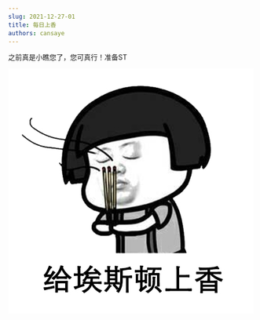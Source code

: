 ```yaml
---
slug: 2021-12-27-01
title: 每日上香
authors: cansaye
---
```


之前真是小瞧您了，您可真行！准备ST

<!--truncate-->

![IMAGE](../aisidun.jpg)
